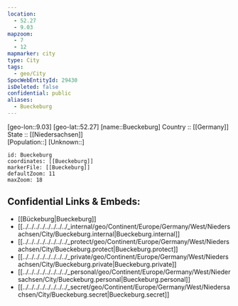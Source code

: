 ```yaml
---
location:
  - 52.27
  - 9.03
mapzoom:
  - 7
  - 12
mapmarker: city
type: City
tags:
  - geo/City
SpocWebEntityId: 29430
isDeleted: false
confidential: public
aliases:
  - Bueckeburg
---
```

[geo-lon::9.03] 
[geo-lat::52.27] 
[name::Bueckeburg] 
Country :: [[Germany]]  
State :: [[Niedersachsen]]  
[Population::] 
[Unknown::] 


```leaflet
id: Bueckeburg
coordinates: [[Bueckeburg]] 
markerFile: [[Bueckeburg]] 
defaultZoom: 11 
maxZoom: 18
```


## Confidential Links & Embeds: 
- [[Bückeburg|Bueckeburg]]  
- [[../../../../../../../../_internal/geo/Continent/Europe/Germany/West/Niedersachsen/City/Bueckeburg.internal|Bueckeburg.internal]] 
- [[../../../../../../../../_protect/geo/Continent/Europe/Germany/West/Niedersachsen/City/Bueckeburg.protect|Bueckeburg.protect]] 
- [[../../../../../../../../_private/geo/Continent/Europe/Germany/West/Niedersachsen/City/Bueckeburg.private|Bueckeburg.private]] 
- [[../../../../../../../../_personal/geo/Continent/Europe/Germany/West/Niedersachsen/City/Bueckeburg.personal|Bueckeburg.personal]] 
- [[../../../../../../../../_secret/geo/Continent/Europe/Germany/West/Niedersachsen/City/Bueckeburg.secret|Bueckeburg.secret]] 
